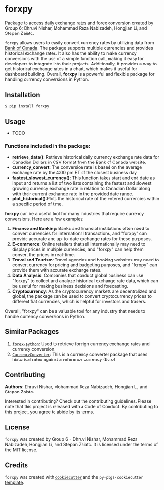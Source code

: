  # forxpy

Package to access daily exchange rates and forex conversion created by Group 6: Dhruvi Nishar, Mohammad Reza Nabizadeh, Hongjian Li, and Stepan Zaiatc.

`forxpy` allows users to easily convert currency rates by utilizing data from [Bank of Canada](https://www.bankofcanada.ca/rates/exchange/daily-exchange-rates/). The package supports multiple currencies and provides historical exchange rates. It also has the ability to make currency conversions with the use of a simple function call, making it easy for developers to integrate into their projects. Additionally, it provides a way to get historical exchange rates in a chart, which makes it useful for dashboard building. Overall, **forxpy** is a powerful and flexible package for handling currency conversions in Python.

## Installation

```bash
$ pip install forxpy
```

## Usage

- TODO

### Functions included in the package:

- **retrieve_data()**: Retrieve historical daily currency exchange rate data for Canadian Dollars in CSV format from the Bank of Canada website.
- **currency_convert**: The conversion rate is based on the average exchange rate by the 4:00 pm ET of the closest business day.
- **fastest_slowest_currency()**: This function takes start and end date as input and returns a  list of two lists containing the fastest and slowest growing currency exchange rate in relation to Canadian Dollar along with their current exchange rate in the provided date range.
- **plot_historical()**:Plots the historical rate of the entered currencies within a specific period of time.

**forxpy** can be a useful tool for many industries that require currency conversions. Here are a few examples:
1. **Finance and Banking**: Banks and financial institutions often need to convert currencies for international transactions, and "forxpy" can provide accurate and up-to-date exchange rates for these purposes.
2. **E-commerce**: Online retailers that sell internationally may need to display prices in multiple currencies, and "forxpy" can help them convert the prices in real-time.
3. **Travel and Tourism**: Travel agencies and booking websites may need to convert currency for pricing and budgeting purposes, and "forxpy" can provide them with accurate exchange rates.
4. **Data Analysis**: Companies that conduct global business can use "forxpy" to collect and analyze historical exchange rate data, which can be useful for making business decisions and forecasting.
5. **Cryptocurrency**: As the cryptocurrency markets are decentralized and global, the package can be used to convert cryptocurrency prices to different fiat currencies, which is helpful for investors and traders.

Overall, "forxpy" can be a valuable tool for any industry that needs to handle currency conversions in Python.

## Similar Packages

1. [`forex-python`](https://pypi.org/project/forex-python/): Used to retrieve foreign currency exchange rates and currency conversion.
2. [`CurrencyConverter`](https://pypi.org/project/CurrencyConverter/): This is a currency converter package that uses historical rates against a reference currency (Euro)


## Contributing
**Authors**: Dhruvi Nishar, Mohammad Reza Nabizadeh, Hongjian Li, and Stepan Zaiatc.

Interested in contributing? Check out the contributing guidelines. Please note that this project is released with a Code of Conduct. By contributing to this project, you agree to abide by its terms.

## License

`forxpy` was created by Group 6 - Dhruvi Nishar, Mohammad Reza Nabizadeh, Hongjian Li, and Stepan Zaiatc. It is licensed under the terms of the MIT license.

## Credits

`forxpy` was created with [`cookiecutter`](https://cookiecutter.readthedocs.io/en/latest/) and the `py-pkgs-cookiecutter` [template](https://github.com/py-pkgs/py-pkgs-cookiecutter).
